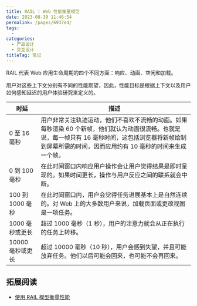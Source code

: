 ```yaml
---
title: RAIL | Web 性能衡量模型
date: 2023-08-30 11:46:54
permalink: /pages/6937e4/
tags: 
  - 
categories: 
  - 产品设计
  - 交互设计
titleTag: 笔记
---
```


RAIL 代表 Web 应用生命周期的四个不同方面：响应、动画、空闲和加载。

用户对这些上下文分别有不同的性能期望，因此，性能目标是根据上下文以及用户如何感知延迟的用户体验研究来定义的。

| 时延 |  描述 |
| --- |  --- |
| 0 至 16 毫秒 | 用户非常关注轨迹运动，他们不喜欢不流畅的动画。如果每秒渲染 60 个新帧，他们就认为动画很流畅。也就是说，每一帧只有 16 毫秒时间，这包括浏览器将新帧绘制到屏幕所需的时间，因而应用约有 10 毫秒的时间来生成一个帧。 |
| 0 到 100 毫秒 | 在此时间窗口内响应用户操作会让用户觉得结果是即时呈现的。如果时间更长，操作与用户反应之间的联系就会中断。 |
| 100 到 1000 毫秒 | 在此时间窗口内，用户会觉得任务进展基本上是自然连续的。对 Web 上的大多数用户来说，加载页面或更改视图是一项任务。 |
| 1000 毫秒或更长 | 超过 1000 毫秒（1 秒），用户的注意力就会从正在执行的任务上转移。 |
| 10000 毫秒或更长 | 超过 10000 毫秒（10 秒），用户会感到失望，并且可能放弃任务。他们以后可能会回来，也可能不会再回来。 |

## 拓展阅读
- [使用 RAIL 模型衡量性能](https://web.dev/i18n/zh/rail/)